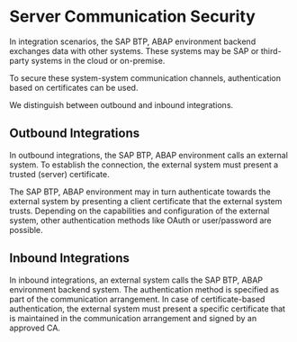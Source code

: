 <!-- loio0f540598ff954f8caecdc31546d7f4f7 -->

# Server Communication Security

In integration scenarios, the SAP BTP, ABAP environment backend exchanges data with other systems. These systems may be SAP or third-party systems in the cloud or on-premise.

To secure these system-system communication channels, authentication based on certificates can be used.

We distinguish between outbound and inbound integrations.



<a name="loio0f540598ff954f8caecdc31546d7f4f7__section_f21_j21_fbc"/>

## Outbound Integrations

In outbound integrations, the SAP BTP, ABAP environment calls an external system. To establish the connection, the external system must present a trusted \(server\) certificate.

The SAP BTP, ABAP environment may in turn authenticate towards the external system by presenting a client certificate that the external system trusts. Depending on the capabilities and configuration of the external system, other authentication methods like OAuth or user/password are possible.



<a name="loio0f540598ff954f8caecdc31546d7f4f7__section_t2c_m21_fbc"/>

## Inbound Integrations

In inbound integrations, an external system calls the SAP BTP, ABAP environment backend system. The authentication method is specified as part of the communication arrangement. In case of certificate-based authentication, the external system must present a specific certificate that is maintained in the communication arrangement and signed by an approved CA.

